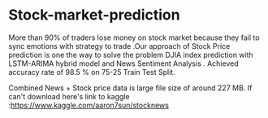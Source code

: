 # Stock-market-prediction
More than 90% of traders lose money on stock market because they fail to sync emotions with strategy to trade .Our approach of Stock Price prediction  is one the way to solve the problem
DJIA index prediction with LSTM-ARIMA hybrid model and News Sentiment Analysis .
Achieved accuracy rate of 98.5 % on 75-25 Train Test Split.


Combined News + Stock price data  is large file size of around 227 MB. If can't download here's link to kaggle :https://www.kaggle.com/aaron7sun/stocknews
